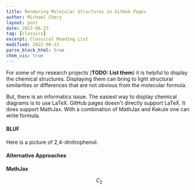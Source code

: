 ```yaml
---
title: Rendering Molecular Structures in GitHub Pages
author: Michael Chary
layout: post
date: 2022-06-23
tag: [classics] 
excerpt: Classical Reading List
modified: 2022-06-23
parse_block_html: true
chem_vis: true
---
```


For some of my research projects (**TODO: List them**) it is helpful to display the chemical structures. Displaying them can bring to light structural similarities or differences that are not obvious from the molecular formula. 

But, there is an informatics issue. 
The easiest way to display chemical diagrams is to use LaTeX. GitHub pages doesn't directly support LaTeX. It does support MathJax. With a combination of MathJax and Kekule one can write formula. 

#### BLUF 
Here is a picture of 2,4-dinitrophenol. 



#### Alternative Approaches

**MathJax**

$$ 
	C_2
$$